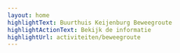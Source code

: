 ```yaml
---
layout: home
highlightText: Buurthuis Keijenburg Beweegroute
highlightActionText: Bekijk de informatie
highlightUrl: activiteiten/beweegroute
---
```

